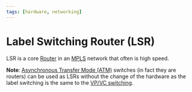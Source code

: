 ```yaml
---
tags: [hardware, networking]
---
```


# Label Switching Router (LSR)

LSR is a core [Router](202207061800.md) in an [MPLS](202207150852.md) network
that often is high speed.

**Note**: [Asynchronous Transfer Mode (ATM)](202209221012.md) switches (in fact
they are routers) can be used as LSRs without the change of the hardware as the
label switching is the same to the [VP/VC switching](202302161655.md).
